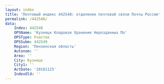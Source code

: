 ```yaml
---
layout: index
title: 'Почтовый индекс 442548: отделение почтовой связи Почты России'
permalink: /442548/
data:
    Index: 442548
    OPSName: 'Кузнецк Кладовая Хранения Нерозданных По'
    OPSType: Участок
    OPSSubm: 442549
    Region: 'Пензенская область'
    Autonom: ''
    Area: ''
    City: Кузнецк
    City1: ''
    ActDate: '20181125'
    IndexOld: ''
---
```

